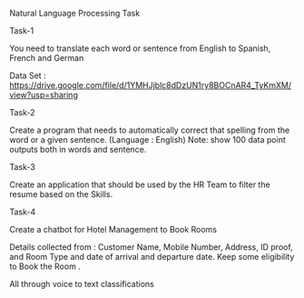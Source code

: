 Natural Language Processing Task


Task-1

You need to translate each word or sentence from English to Spanish, French and German 

Data Set : https://drive.google.com/file/d/1YMHJjblc8dDzUN1ry8BOCnAR4_TyKmXM/view?usp=sharing
 

Task-2

Create a program that needs to automatically correct that spelling from the word or a given sentence. (Language : English) 
Note:  show 100 data point outputs both in words and sentence. 



Task-3

Create an application that should be used by the HR Team to filter the resume based on the Skills.


Task-4

Create a chatbot for Hotel Management to Book Rooms 

Details collected from : Customer Name, Mobile Number, Address, ID proof, and Room Type and date of arrival and departure date. Keep some eligibility to Book the Room .

All through voice to text classifications
